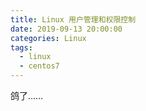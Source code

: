 ```yaml
---
title: Linux 用户管理和权限控制
date: 2019-09-13 20:00:00
categories: Linux
tags:
  - linux
  - centos7
---
```


鸽了……

<!--more-->
